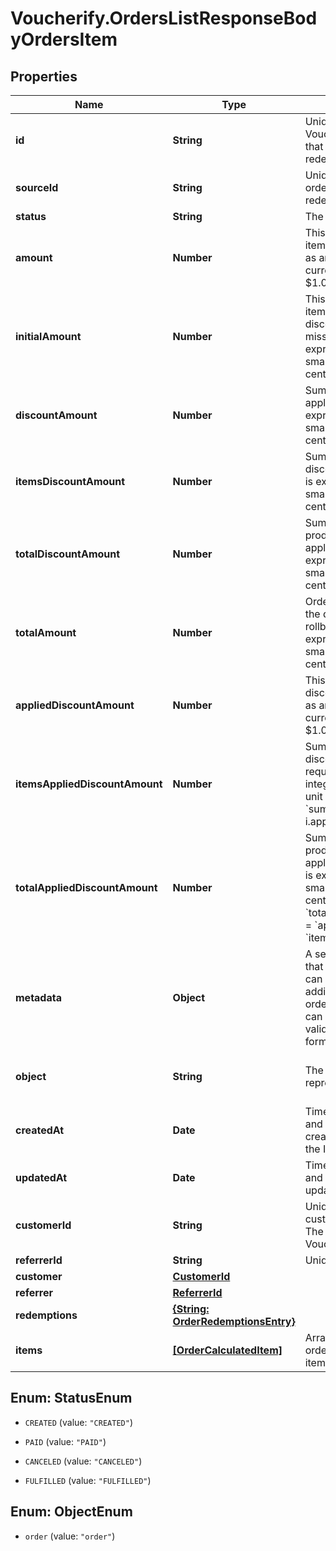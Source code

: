 # Voucherify.OrdersListResponseBodyOrdersItem

## Properties

Name | Type | Description | Notes
------------ | ------------- | ------------- | -------------
**id** | **String** | Unique ID assigned by Voucherify of an existing order that will be linked to the redemption of this request. | [optional] 
**sourceId** | **String** | Unique source ID of an existing order that will be linked to the redemption of this request. | [optional] 
**status** | **String** | The order status. | [optional] 
**amount** | **Number** | This is the sum of the order items&#39; amounts. It is expressed as an integer in the smallest currency unit (e.g. 100 cents for $1.00). | [optional] 
**initialAmount** | **Number** | This is the sum of the order items&#39; amounts before any discount or other effect (e.g. add missing units) is applied. It is expressed as an integer in the smallest currency unit (e.g. 100 cents for $1.00). | [optional] 
**discountAmount** | **Number** | Sum of all order-level discounts applied to the order. It is expressed as an integer in the smallest currency unit (e.g. 100 cents for $1.00). | [optional] 
**itemsDiscountAmount** | **Number** | Sum of all product-specific discounts applied to the order. It is expressed as an integer in the smallest currency unit (e.g. 100 cents for $1.00). | [optional] 
**totalDiscountAmount** | **Number** | Sum of all order-level AND all product-specific discounts applied to the order. It is expressed as an integer in the smallest currency unit (e.g. 100 cents for $1.00). | [optional] 
**totalAmount** | **Number** | Order amount after undoing all the discounts through the rollback redemption. It is expressed as an integer in the smallest currency unit (e.g. 100 cents for $1.00). | [optional] 
**appliedDiscountAmount** | **Number** | This field shows the order-level discount applied. It is expressed as an integer in the smallest currency unit (e.g. 100 cents for $1.00). | [optional] 
**itemsAppliedDiscountAmount** | **Number** | Sum of all product-specific discounts applied in a particular request. It is expressed as an integer in the smallest currency unit (e.g. 100 cents for $1.00).   &#x60;sum(items, i &#x3D;&gt; i.applied_discount_amount)&#x60; | [optional] 
**totalAppliedDiscountAmount** | **Number** | Sum of all order-level AND all product-specific discounts applied in a particular request. It is expressed as an integer in the smallest currency unit (e.g. 100 cents for $1.00).   &#x60;total_applied_discount_amount&#x60; &#x3D; &#x60;applied_discount_amount&#x60; + &#x60;items_applied_discount_amount&#x60; | [optional] 
**metadata** | **Object** | A set of custom key/value pairs that you can attach to an order. It can be useful for storing additional information about the order in a structured format. It can be used to define business validation rules or discount formulas. | [optional] 
**object** | **String** | The type of the object represented by JSON. | [optional] [default to &#39;order&#39;]
**createdAt** | **Date** | Timestamp representing the date and time when the order was created. The value is shown in the ISO 8601 format. | [optional] 
**updatedAt** | **Date** | Timestamp representing the date and time when the order was last updated in ISO 8601 format. | [optional] 
**customerId** | **String** | Unique customer identifier of the customer making the purchase. The ID is assigned by Voucherify. | [optional] 
**referrerId** | **String** | Unique referrer ID. | [optional] 
**customer** | [**CustomerId**](CustomerId.md) |  | [optional] 
**referrer** | [**ReferrerId**](ReferrerId.md) |  | [optional] 
**redemptions** | [**{String: OrderRedemptionsEntry}**](OrderRedemptionsEntry.md) |  | [optional] 
**items** | [**[OrderCalculatedItem]**](OrderCalculatedItem.md) | Array of items applied to the order. It can include up to 500 items. | [optional] 



## Enum: StatusEnum


* `CREATED` (value: `"CREATED"`)

* `PAID` (value: `"PAID"`)

* `CANCELED` (value: `"CANCELED"`)

* `FULFILLED` (value: `"FULFILLED"`)





## Enum: ObjectEnum


* `order` (value: `"order"`)




